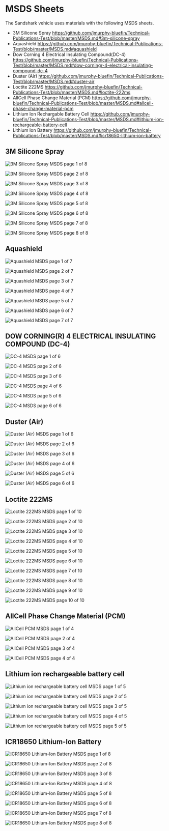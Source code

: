 # MSDS Sheets

The Sandshark vehicle uses materials with the following MSDS sheets.
* 3M Silicone Spray https://github.com/jmurphy-bluefin/Technical-Publications-Test/blob/master/MSDS.md#3m-silicone-spray
* Aquashield https://github.com/jmurphy-bluefin/Technical-Publications-Test/blob/master/MSDS.md#aquashield
* Dow Corning 4 Electrical Insulating Compound(DC-4) https://github.com/jmurphy-bluefin/Technical-Publications-Test/blob/master/MSDS.md#dow-corningr-4-electrical-insulating-compound-dc-4
* Duster (Air) https://github.com/jmurphy-bluefin/Technical-Publications-Test/blob/master/MSDS.md#duster-air
* Loctite 222MS https://github.com/jmurphy-bluefin/Technical-Publications-Test/blob/master/MSDS.md#loctite-222ms
* AllCell Phase Change Material (PCM) https://github.com/jmurphy-bluefin/Technical-Publications-Test/blob/master/MSDS.md#allcell-phase-change-material-pcm
* Lithium Ion Rechargable Battery Cell https://github.com/jmurphy-bluefin/Technical-Publications-Test/blob/master/MSDS.md#lithium-ion-rechargeable-battery-cell
* Lithium Ion Battery https://github.com/jmurphy-bluefin/Technical-Publications-Test/blob/master/MSDS.md#icr18650-lithium-ion-battery



## 3M Silicone Spray

![3M Silicone Spray MSDS page 1 of 8](https://github.com/jmurphy-bluefin/Technical-Publications-Test/blob/master/MSDS/3M%20Silicone%20Spray_Page_1.jpg)

![3M Silicone Spray MSDS page 2 of 8](https://github.com/jmurphy-bluefin/Technical-Publications-Test/blob/master/MSDS/3M%20Silicone%20Spray_Page_2.jpg)

![3M Silicone Spray MSDS page 3 of 8](https://github.com/jmurphy-bluefin/Technical-Publications-Test/blob/master/MSDS/3M%20Silicone%20Spray_Page_3.jpg)

![3M Silicone Spray MSDS page 4 of 8](https://github.com/jmurphy-bluefin/Technical-Publications-Test/blob/master/MSDS/3M%20Silicone%20Spray_Page_4.jpg)

![3M Silicone Spray MSDS page 5 of 8](https://github.com/jmurphy-bluefin/Technical-Publications-Test/blob/master/MSDS/3M%20Silicone%20Spray_Page_5.jpg)

![3M Silicone Spray MSDS page 6 of 8](https://github.com/jmurphy-bluefin/Technical-Publications-Test/blob/master/MSDS/3M%20Silicone%20Spray_Page_6.jpg)

![3M Silicone Spray MSDS page 7 of 8](https://github.com/jmurphy-bluefin/Technical-Publications-Test/blob/master/MSDS/3M%20Silicone%20Spray_Page_7.jpg)

![3M Silicone Spray MSDS page 8 of 8](https://github.com/jmurphy-bluefin/Technical-Publications-Test/blob/master/MSDS/3M%20Silicone%20Spray_Page_8.jpg)


## Aquashield

![Aquashield MSDS page 1 of 7](https://github.com/jmurphy-bluefin/Technical-Publications-Test/blob/master/MSDS/AQUASHIELD%20MSDS_Page_1.jpg)

![Aquashield MSDS page 2 of 7](https://github.com/jmurphy-bluefin/Technical-Publications-Test/blob/master/MSDS/AQUASHIELD%20MSDS_Page_2.jpg)

![Aquashield MSDS page 3 of 7](https://github.com/jmurphy-bluefin/Technical-Publications-Test/blob/master/MSDS/AQUASHIELD%20MSDS_Page_3.jpg)

![Aquashield MSDS page 4 of 7](https://github.com/jmurphy-bluefin/Technical-Publications-Test/blob/master/MSDS/AQUASHIELD%20MSDS_Page_4.jpg)

![Aquashield MSDS page 5 of 7](https://github.com/jmurphy-bluefin/Technical-Publications-Test/blob/master/MSDS/AQUASHIELD%20MSDS_Page_5.jpg)

![Aquashield MSDS page 6 of 7](https://github.com/jmurphy-bluefin/Technical-Publications-Test/blob/master/MSDS/AQUASHIELD%20MSDS_Page_6.jpg)

![Aquashield MSDS page 7 of 7](https://github.com/jmurphy-bluefin/Technical-Publications-Test/blob/master/MSDS/AQUASHIELD%20MSDS_Page_7.jpg)


## DOW CORNING(R) 4 ELECTRICAL INSULATING COMPOUND (DC-4)

![DC-4 MSDS page 1 of 6](https://github.com/jmurphy-bluefin/Technical-Publications-Test/blob/master/MSDS/DC4%20MSDS_Page_1.jpg)

![DC-4 MSDS page 2 of 6](https://github.com/jmurphy-bluefin/Technical-Publications-Test/blob/master/MSDS/DC4%20MSDS_Page_2.jpg)

![DC-4 MSDS page 3 of 6](https://github.com/jmurphy-bluefin/Technical-Publications-Test/blob/master/MSDS/DC4%20MSDS_Page_3.jpg)

![DC-4 MSDS page 4 of 6](https://github.com/jmurphy-bluefin/Technical-Publications-Test/blob/master/MSDS/DC4%20MSDS_Page_4.jpg)

![DC-4 MSDS page 5 of 6](https://github.com/jmurphy-bluefin/Technical-Publications-Test/blob/master/MSDS/DC4%20MSDS_Page_5.jpg)

![DC-4 MSDS page 6 of 6](https://github.com/jmurphy-bluefin/Technical-Publications-Test/blob/master/MSDS/DC4%20MSDS_Page_6.jpg)


## Duster (Air)

![Duster (Air) MSDS page 1 of 6](https://github.com/jmurphy-bluefin/Technical-Publications-Test/blob/master/MSDS/Duster%20(Air)%20MSDS_Page_1.jpg)

![Duster (Air) MSDS page 2 of 6](https://github.com/jmurphy-bluefin/Technical-Publications-Test/blob/master/MSDS/Duster%20(Air)%20MSDS_Page_2.jpg)

![Duster (Air) MSDS page 3 of 6](https://github.com/jmurphy-bluefin/Technical-Publications-Test/blob/master/MSDS/Duster%20(Air)%20MSDS_Page_3.jpg)

![Duster (Air) MSDS page 4 of 6](https://github.com/jmurphy-bluefin/Technical-Publications-Test/blob/master/MSDS/Duster%20(Air)%20MSDS_Page_4.jpg)

![Duster (Air) MSDS page 5 of 6](https://github.com/jmurphy-bluefin/Technical-Publications-Test/blob/master/MSDS/Duster%20(Air)%20MSDS_Page_5.jpg)

![Duster (Air) MSDS page 6 of 6](https://github.com/jmurphy-bluefin/Technical-Publications-Test/blob/master/MSDS/Duster%20(Air)%20MSDS_Page_6.jpg)


## Loctite 222MS

![Loctite 222MS MSDS page 1 of 10](https://github.com/jmurphy-bluefin/Technical-Publications-Test/blob/master/MSDS/Loctite-222MS-MSDS_Page_01.jpg)

![Loctite 222MS MSDS page 2 of 10](https://github.com/jmurphy-bluefin/Technical-Publications-Test/blob/master/MSDS/Loctite-222MS-MSDS_Page_02.jpg)

![Loctite 222MS MSDS page 3 of 10](https://github.com/jmurphy-bluefin/Technical-Publications-Test/blob/master/MSDS/Loctite-222MS-MSDS_Page_03.jpg)

![Loctite 222MS MSDS page 4 of 10](https://github.com/jmurphy-bluefin/Technical-Publications-Test/blob/master/MSDS/Loctite-222MS-MSDS_Page_04.jpg)

![Loctite 222MS MSDS page 5 of 10](https://github.com/jmurphy-bluefin/Technical-Publications-Test/blob/master/MSDS/Loctite-222MS-MSDS_Page_05.jpg)

![Loctite 222MS MSDS page 6 of 10](https://github.com/jmurphy-bluefin/Technical-Publications-Test/blob/master/MSDS/Loctite-222MS-MSDS_Page_06.jpg)

![Loctite 222MS MSDS page 7 of 10](https://github.com/jmurphy-bluefin/Technical-Publications-Test/blob/master/MSDS/Loctite-222MS-MSDS_Page_07.jpg)

![Loctite 222MS MSDS page 8 of 10](https://github.com/jmurphy-bluefin/Technical-Publications-Test/blob/master/MSDS/Loctite-222MS-MSDS_Page_08.jpg)

![Loctite 222MS MSDS page 9 of 10](https://github.com/jmurphy-bluefin/Technical-Publications-Test/blob/master/MSDS/Loctite-222MS-MSDS_Page_09.jpg)

![Loctite 222MS MSDS page 10 of 10](https://github.com/jmurphy-bluefin/Technical-Publications-Test/blob/master/MSDS/Loctite-222MS-MSDS_Page_10.jpg)


## AllCell Phase Change Material (PCM)

![AllCell PCM MSDS page 1 of 4](https://github.com/jmurphy-bluefin/Technical-Publications-Test/blob/master/MSDS/MSDS-102%20AllCell%2055C_Page_1.jpg)

![AllCell PCM MSDS page 2 of 4](https://github.com/jmurphy-bluefin/Technical-Publications-Test/blob/master/MSDS/MSDS-102%20AllCell%2055C_Page_2.jpg)

![AllCell PCM MSDS page 3 of 4](https://github.com/jmurphy-bluefin/Technical-Publications-Test/blob/master/MSDS/MSDS-102%20AllCell%2055C_Page_3.jpg)

![AllCell PCM MSDS page 4 of 4](https://github.com/jmurphy-bluefin/Technical-Publications-Test/blob/master/MSDS/MSDS-102%20AllCell%2055C_Page_4.jpg)


## Lithium ion rechargeable battery cell

![Lithium ion rechargeable battery cell MSDS page 1 of 5](https://github.com/jmurphy-bluefin/Technical-Publications-Test/blob/master/MSDS/PANASONIC%20NCR18650B%20Li%20Ion%20MSDS_Page_1.jpg)

![Lithium ion rechargeable battery cell MSDS page 2 of 5](https://github.com/jmurphy-bluefin/Technical-Publications-Test/blob/master/MSDS/PANASONIC%20NCR18650B%20Li%20Ion%20MSDS_Page_2.jpg)

![Lithium ion rechargeable battery cell MSDS page 3 of 5](https://github.com/jmurphy-bluefin/Technical-Publications-Test/blob/master/MSDS/PANASONIC%20NCR18650B%20Li%20Ion%20MSDS_Page_3.jpg)

![Lithium ion rechargeable battery cell MSDS page 4 of 5](https://github.com/jmurphy-bluefin/Technical-Publications-Test/blob/master/MSDS/PANASONIC%20NCR18650B%20Li%20Ion%20MSDS_Page_4.jpg)

![Lithium ion rechargeable battery cell MSDS page 5 of 5](https://github.com/jmurphy-bluefin/Technical-Publications-Test/blob/master/MSDS/PANASONIC%20NCR18650B%20Li%20Ion%20MSDS_Page_5.jpg)


## ICR18650 Lithium-Ion Battery

![ICR18650 Lithium-Ion Battery MSDS page 1 of 8](https://github.com/jmurphy-bluefin/Technical-Publications-Test/blob/master/MSDS/150119_MSDS_INR18650MH1_LGC_Page_1.jpg)

![ICR18650 Lithium-Ion Battery MSDS page 2 of 8](https://github.com/jmurphy-bluefin/Technical-Publications-Test/blob/master/MSDS/150119_MSDS_INR18650MH1_LGC_Page_2.jpg)

![ICR18650 Lithium-Ion Battery MSDS page 3 of 8](https://github.com/jmurphy-bluefin/Technical-Publications-Test/blob/master/MSDS/150119_MSDS_INR18650MH1_LGC_Page_3.jpg)

![ICR18650 Lithium-Ion Battery MSDS page 4 of 8](https://github.com/jmurphy-bluefin/Technical-Publications-Test/blob/master/MSDS/150119_MSDS_INR18650MH1_LGC_Page_4.jpg)

![ICR18650 Lithium-Ion Battery MSDS page 5 of 8](https://github.com/jmurphy-bluefin/Technical-Publications-Test/blob/master/MSDS/150119_MSDS_INR18650MH1_LGC_Page_5.jpg)

![ICR18650 Lithium-Ion Battery MSDS page 6 of 8](https://github.com/jmurphy-bluefin/Technical-Publications-Test/blob/master/MSDS/150119_MSDS_INR18650MH1_LGC_Page_6.jpg)

![ICR18650 Lithium-Ion Battery MSDS page 7 of 8](https://github.com/jmurphy-bluefin/Technical-Publications-Test/blob/master/MSDS/150119_MSDS_INR18650MH1_LGC_Page_7.jpg)

![ICR18650 Lithium-Ion Battery MSDS page 8 of 8](https://github.com/jmurphy-bluefin/Technical-Publications-Test/blob/master/MSDS/150119_MSDS_INR18650MH1_LGC_Page_8.jpg)

